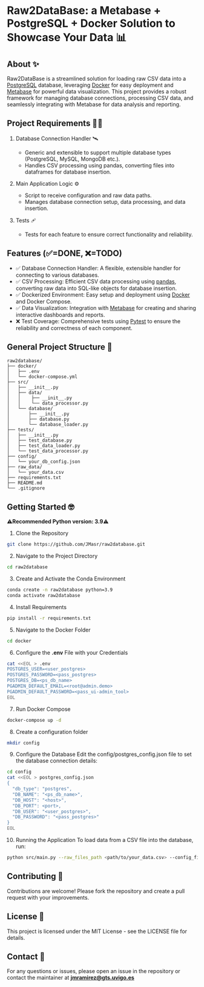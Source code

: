 # Raw2DataBase: a Metabase + PostgreSQL + Docker Solution to Showcase Your Data 📊

## About ✨
Raw2DataBase is a streamlined solution for loading raw CSV data into a [PostgreSQL](https://www.postgresql.org/) database,
leveraging [Docker](https://www.docker.com/) for easy deployment and [Metabase](https://www.metabase.com/) for powerful
data visualization. This project provides a robust framework for managing database connections, processing CSV data,
and seamlessly integrating with Metabase for data analysis and reporting.

## Project Requirements 👨‍🔧
1. Database Connection Handler 🛰️
   - Generic and extensible to support multiple database types (PostgreSQL, MySQL, MongoDB etc.).
   - Handles CSV processing using pandas, converting files into dataframes for database insertion.

2. Main Application Logic ⚙️
   - Script to receive configuration and raw data paths.
   - Manages database connection setup, data processing, and data insertion.

3. Tests 🩹
   - Tests for each feature to ensure correct functionality and reliability.

## Features (✅=DONE, ❌=TODO)
* ✅ Database Connection Handler: A flexible, extensible handler for connecting to various databases.
* ✅ CSV Processing: Efficient CSV data processing using [pandas](https://pandas.pydata.org/), converting raw data into SQL-like objects for database insertion.
* ✅ Dockerized Environment: Easy setup and deployment using [Docker](https://www.docker.com/) and Docker Compose.
* ✅ Data Visualization: Integration with [Metabase](https://www.metabase.com/) for creating and sharing interactive dashboards and reports.
* ❌ Test Coverage: Comprehensive tests using [Pytest](https://docs.pytest.org/en/8.2.x/) to ensure the reliability and correctness of each component.

## General Project Structure 🧱
```
raw2database/
├── docker/
│   ├── .env
│   └── docker-compose.yml
├── src/
│   ├── __init__.py
│   ├── data/
│   │    ├── __init__.py
│   │    └── data_processor.py
│   └── database/
│       ├── __init__.py
│       ├── database.py
│       └── database_loader.py
├── tests/
│   ├── __init__.py
│   ├── test_database.py
│   ├── test_data_loader.py
│   └── test_data_processor.py
├── config/
│   └── your_db_config.json
├── raw_data/
│   └── your_data.csv
├── requirements.txt
├── README.md
└── .gitignore
```

## Getting Started 🤓

⚠️**Recommended Python version: 3.9**⚠️

1. Clone the Repository

```bash
git clone https://github.com/JMasr/raw2database.git
```
2. Navigate to the Project Directory

```bash
cd raw2database
```

3. Create and Activate the Conda Environment

```bash
conda create -n raw2database python=3.9
conda activate raw2database
```

4. Install Requirements

```bash
pip install -r requirements.txt
```

5. Navigate to the Docker Folder
```bash
cd docker
```
6. Configure the **.env** File with your Credentials
```bash
cat <<EOL > .env
POSTGRES_USER=<user_postgres>
POSTGRES_PASSWORD=<pass_postgres>
POSTGRES_DB=<ps_db_name>
PGADMIN_DEFAULT_EMAIL=<root@admin.demo>
PGADMIN_DEFAULT_PASSWORD=<pass_ui-admin_tool>
EOL
```

7. Run Docker Compose
```bash
docker-compose up -d
```
8. Create a configuration folder
```bash
mkdir config
```

9. Configure the Database
Edit the config/postgres_config.json file to set the database connection details:
```bash
cd config
cat <<EOL > postgres_config.json
{
  "db_type": "postgres",
  "DB_NAME": "<ps_db_name>",
  "DB_HOST": "<host>",
  "DB_PORT": <port>,
  "DB_USER": "<user_postgres>",
  "DB_PASSWORD": "<pass_postgres>"
}
EOL
```
10. Running the Application
To load data from a CSV file into the database, run:
```bash
python src/main.py --raw_files_path <path/to/your_data.csv> --config_file config/postgres_config.json --db_type postgres
```

## Contributing 🤗
Contributions are welcome! Please fork the repository and create a pull request with your improvements.

## License 📜
This project is licensed under the MIT License - see the LICENSE file for details.

## Contact 📧
For any questions or issues, please open an issue in the repository or contact the maintainer at **jmramirez@gts.uvigo.es**